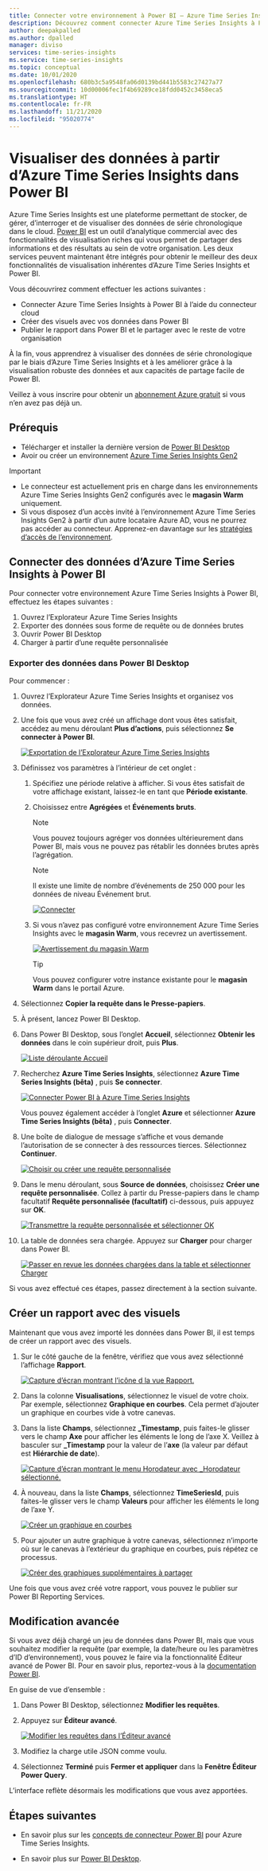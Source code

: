 ```yaml
---
title: Connecter votre environnement à Power BI – Azure Time Series Insights | Microsoft Docs
description: Découvrez comment connecter Azure Time Series Insights à Power BI pour partager, organiser sous la forme de graphique et afficher des données au sein de votre organisation.
author: deepakpalled
ms.author: dpalled
manager: diviso
services: time-series-insights
ms.service: time-series-insights
ms.topic: conceptual
ms.date: 10/01/2020
ms.openlocfilehash: 680b3c5a9548fa06d0139bd441b5583c27427a77
ms.sourcegitcommit: 10d00006fec1f4b69289ce18fdd0452c3458eca5
ms.translationtype: HT
ms.contentlocale: fr-FR
ms.lasthandoff: 11/21/2020
ms.locfileid: "95020774"
---
```

# <a name="visualize-data-from-azure-time-series-insights-in-power-bi"></a>Visualiser des données à partir d’Azure Time Series Insights dans Power BI

Azure Time Series Insights est une plateforme permettant de stocker, de gérer, d’interroger et de visualiser des données de série chronologique dans le cloud. [Power BI](https://powerbi.microsoft.com) est un outil d’analytique commercial avec des fonctionnalités de visualisation riches qui vous permet de partager des informations et des résultats au sein de votre organisation. Les deux services peuvent maintenant être intégrés pour obtenir le meilleur des deux fonctionnalités de visualisation inhérentes d’Azure Time Series Insights et Power BI.

Vous découvrirez comment effectuer les actions suivantes :

* Connecter Azure Time Series Insights à Power BI à l’aide du connecteur cloud
* Créer des visuels avec vos données dans Power BI
* Publier le rapport dans Power BI et le partager avec le reste de votre organisation

À la fin, vous apprendrez à visualiser des données de série chronologique par le biais d’Azure Time Series Insights et à les améliorer grâce à la visualisation robuste des données et aux capacités de partage facile de Power BI.

Veillez à vous inscrire pour obtenir un [abonnement Azure gratuit](https://azure.microsoft.com/free/) si vous n’en avez pas déjà un.

## <a name="prerequisites"></a>Prérequis

* Télécharger et installer la dernière version de [Power BI Desktop](https://powerbi.microsoft.com/downloads/)
* Avoir ou créer un environnement [Azure Time Series Insights Gen2](./how-to-provision-manage.md)

> [!IMPORTANT]
>
> * Le connecteur est actuellement pris en charge dans les environnements Azure Time Series Insights Gen2 configurés avec le **magasin Warm** uniquement.
> * Si vous disposez d’un accès invité à l’environnement Azure Time Series Insights Gen2 à partir d’un autre locataire Azure AD, vous ne pourrez pas accéder au connecteur. Apprenez-en davantage sur les [stratégies d’accès de l’environnement](./concepts-access-policies.md).

## <a name="connect-data-from-azure-time-series-insights-to-power-bi"></a>Connecter des données d’Azure Time Series Insights à Power BI

Pour connecter votre environnement Azure Time Series Insights à Power BI, effectuez les étapes suivantes :

1. Ouvrez l’Explorateur Azure Time Series Insights
1. Exporter des données sous forme de requête ou de données brutes
1. Ouvrir Power BI Desktop
1. Charger à partir d’une requête personnalisée

### <a name="export-data-into-power-bi-desktop"></a>Exporter des données dans Power BI Desktop

Pour commencer :

1. Ouvrez l’Explorateur Azure Time Series Insights et organisez vos données.
1. Une fois que vous avez créé un affichage dont vous êtes satisfait, accédez au menu déroulant **Plus d’actions**, puis sélectionnez **Se connecter à Power BI**.

    [![Exportation de l’Explorateur Azure Time Series Insights](media/how-to-connect-power-bi/time-series-insights-export-option.png)](media/how-to-connect-power-bi/time-series-insights-export-option.png#lightbox)

1. Définissez vos paramètres à l’intérieur de cet onglet :

   1. Spécifiez une période relative à afficher. Si vous êtes satisfait de votre affichage existant, laissez-le en tant que **Période existante**.

   1. Choisissez entre **Agrégées** et **Événements bruts**.

       > [!NOTE]
       > Vous pouvez toujours agréger vos données ultérieurement dans Power BI, mais vous ne pouvez pas rétablir les données brutes après l’agrégation.

       > [!NOTE]
       > Il existe une limite de nombre d’événements de 250 000 pour les données de niveau Événement brut.

       [![Connecter](media/how-to-connect-power-bi/connect-to-power-bi.png)](media/how-to-connect-power-bi/connect-to-power-bi.png#lightbox)

   1. Si vous n’avez pas configuré votre environnement Azure Time Series Insights avec le **magasin Warm**, vous recevrez un avertissement.

       [![Avertissement du magasin Warm](media/how-to-connect-power-bi/connect-to-power-bi-warning.png)](media/how-to-connect-power-bi/connect-to-power-bi-warning.png#lightbox)

       > [!TIP]
       > Vous pouvez configurer votre instance existante pour le **magasin Warm** dans le portail Azure.

1. Sélectionnez **Copier la requête dans le Presse-papiers**.
1. À présent, lancez Power BI Desktop.
1. Dans Power BI Desktop, sous l’onglet **Accueil**, sélectionnez **Obtenir les données** dans le coin supérieur droit, puis **Plus**.

    [![Liste déroulante Accueil](media/how-to-connect-power-bi/power-bi-home-drop-down.png)](media/how-to-connect-power-bi/power-bi-home-drop-down.png#lightbox)

1. Recherchez **Azure Time Series Insights**, sélectionnez **Azure Time Series Insights (bêta)** , puis **Se connecter**.

    [![Connecter Power BI à Azure Time Series Insights](media/how-to-connect-power-bi/connect-to-time-series-insights.png)](media/how-to-connect-power-bi/connect-to-time-series-insights.png#lightbox)

    Vous pouvez également accéder à l’onglet **Azure** et sélectionner **Azure Time Series Insights (bêta)** , puis **Connecter**.

1. Une boîte de dialogue de message s’affiche et vous demande l’autorisation de se connecter à des ressources tierces. Sélectionnez **Continuer**.

    [![Choisir ou créer une requête personnalisée](media/how-to-connect-power-bi/confirm-the-connection.png)](media/how-to-connect-power-bi/confirm-the-connection.png#lightbox)

1. Dans le menu déroulant, sous **Source de données**, choisissez **Créer une requête personnalisée**. Collez à partir du Presse-papiers dans le champ facultatif **Requête personnalisée (facultatif)** ci-dessous, puis appuyez sur **OK**.

    [![Transmettre la requête personnalisée et sélectionner OK](media/how-to-connect-power-bi/custom-query-load.png)](media/how-to-connect-power-bi/custom-query-load.png#lightbox)  

1. La table de données sera chargée. Appuyez sur **Charger** pour charger dans Power BI.

    [![Passer en revue les données chargées dans la table et sélectionner Charger](media/how-to-connect-power-bi/review-the-loaded-data-table.png)](media/how-to-connect-power-bi/review-the-loaded-data-table.png#lightbox)  

Si vous avez effectué ces étapes, passez directement à la section suivante.

## <a name="create-a-report-with-visuals"></a>Créer un rapport avec des visuels

Maintenant que vous avez importé les données dans Power BI, il est temps de créer un rapport avec des visuels.

1. Sur le côté gauche de la fenêtre, vérifiez que vous avez sélectionné l’affichage **Rapport**.

    [![Capture d’écran montrant l’icône d la vue Rapport.](media/how-to-connect-power-bi/select-the-report-view.png)](media/how-to-connect-power-bi/select-the-report-view.png#lightbox)

1. Dans la colonne **Visualisations**, sélectionnez le visuel de votre choix. Par exemple, sélectionnez **Graphique en courbes**. Cela permet d’ajouter un graphique en courbes vide à votre canevas.

1. Dans la liste **Champs**, sélectionnez **_Timestamp**, puis faites-le glisser vers le champ **Axe** pour afficher les éléments le long de l’axe X. Veillez à basculer sur **_Timestamp** pour la valeur de l’**axe** (la valeur par défaut est **Hiérarchie de date**).

    [![Capture d’écran montrant le menu Horodateur avec _Horodateur sélectionné.](media/how-to-connect-power-bi/select-timestamp.png)](media/how-to-connect-power-bi/select-timestamp.png#lightbox)

1. À nouveau, dans la liste **Champs**, sélectionnez **TimeSeriesId**, puis faites-le glisser vers le champ **Valeurs** pour afficher les éléments le long de l’axe Y.

    [![Créer un graphique en courbes](media/how-to-connect-power-bi/power-bi-line-chart.png)](media/how-to-connect-power-bi/power-bi-line-chart.png#lightbox)

1. Pour ajouter un autre graphique à votre canevas, sélectionnez n’importe où sur le canevas à l’extérieur du graphique en courbes, puis répétez ce processus.

    [![Créer des graphiques supplémentaires à partager](media/how-to-connect-power-bi/power-bi-additional-charts.png)](media/how-to-connect-power-bi/power-bi-additional-charts.png#lightbox)

Une fois que vous avez créé votre rapport, vous pouvez le publier sur Power BI Reporting Services.

## <a name="advanced-editing"></a>Modification avancée

Si vous avez déjà chargé un jeu de données dans Power BI, mais que vous souhaitez modifier la requête (par exemple, la date/heure ou les paramètres d’ID d’environnement), vous pouvez le faire via la fonctionnalité Éditeur avancé de Power BI. Pour en savoir plus, reportez-vous à la [documentation Power BI](/power-bi/desktop-query-overview).

En guise de vue d’ensemble :

1. Dans Power BI Desktop, sélectionnez **Modifier les requêtes**.
1. Appuyez sur **Éditeur avancé**.

    [![Modifier les requêtes dans l’Éditeur avancé](media/how-to-connect-power-bi/power-bi-advanced-query-editing.png)](media/how-to-connect-power-bi/power-bi-advanced-query-editing.png#lightbox)

1. Modifiez la charge utile JSON comme voulu.
1. Sélectionnez **Terminé** puis **Fermer et appliquer** dans la **Fenêtre Éditeur Power Query**.

L’interface reflète désormais les modifications que vous avez apportées.  

## <a name="next-steps"></a>Étapes suivantes

* En savoir plus sur les [concepts de connecteur Power BI](/power-bi/desktop-query-overview) pour Azure Time Series Insights.

* En savoir plus sur [Power BI Desktop](/power-bi/desktop-query-overview).